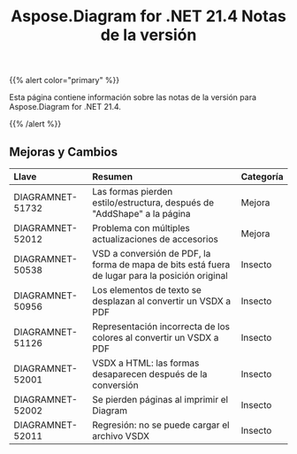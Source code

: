 ﻿---
title: Aspose.Diagram for .NET 21.4 Notas de la versión
type: docs
weight: 9
url: /es/net/aspose-diagram-for-net-21-4-release-notes/
---
{{% alert color="primary" %}} 

Esta página contiene información sobre las notas de la versión para Aspose.Diagram for .NET 21.4.

{{% /alert %}} 
## **Mejoras y Cambios**

|**Llave**|**Resumen**|**Categoría**|
|:- |:- |:- |
|DIAGRAMNET-51732|Las formas pierden estilo/estructura, después de "AddShape" a la página|Mejora|
|DIAGRAMNET-52012|Problema con múltiples actualizaciones de accesorios|Mejora|
|DIAGRAMNET-50538|VSD a conversión de PDF, la forma de mapa de bits está fuera de lugar para la posición original|Insecto|
|DIAGRAMNET-50956|Los elementos de texto se desplazan al convertir un VSDX a PDF|Insecto|
|DIAGRAMNET-51126|Representación incorrecta de los colores al convertir un VSDX a PDF|Insecto|
|DIAGRAMNET-52001|VSDX a HTML: las formas desaparecen después de la conversión|Insecto|
|DIAGRAMNET-52002|Se pierden páginas al imprimir el Diagram|Insecto|
|DIAGRAMNET-52011|Regresión: no se puede cargar el archivo VSDX|Insecto|




